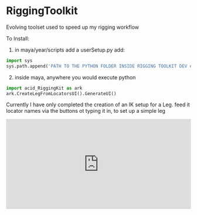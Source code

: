 # RiggingToolkit
Evolving toolset used to speed up my rigging workflow


To Install:

1) in maya/year/scripts add a userSetup.py
 add:
```python
import sys
sys.path.append('PATH TO THE PYTHON FOLDER INSIDE RIGGING TOOLKIT DEV eg C:\RiggingToolkitDEV\Python')
```

2) inside maya, anywhere you would execute python
```python
import acid_RiggingKit as ark
ark.CreateLegFromLocatorsUI().GenerateUI()
```

Currently I have only completed the creation of an IK setup for a Leg.
feed it locator names via the buttons ot typing it in, to set up a simple leg

<div style="width:100%;height:0px;position:relative;padding-bottom:48.696%;"><iframe src="https://streamable.com/e/3s7dgz" frameborder="0" width="100%" height="100%" allowfullscreen style="width:100%;height:100%;position:absolute;left:0px;top:0px;overflow:hidden;"></iframe></div>
